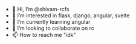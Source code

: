 - 👋 Hi, I’m @shivam-rcfs
- 👀 I’m interested in flask, django, angular, svelte
- 🌱 I’m currently learning angular
- 💞️ I’m looking to collaborate on rc
- 📫 How to reach me "idk"

<!---
shivam-rcfs/shivam-rcfs is a ✨ special ✨ repository because its `README.md` (this file) appears on your GitHub profile.
You can click the Preview link to take a look at your changes.
--->
